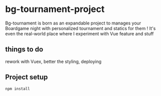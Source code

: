 # bg-tournament-project

Bg-tournament is born as an expandable project to manages your Boardgame night with personalized tournament and statics for them ! It's even the real-world place where I experiment with Vue feature and stuff

## things to do 

rework with Vuex, better the styling, deploying

## Project setup
```
npm install
```

